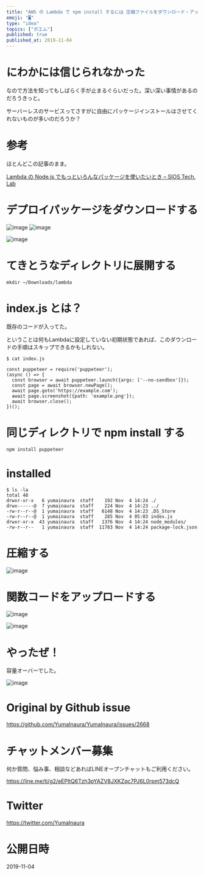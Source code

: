 ```yaml
---
title: "AWS の Lambda で npm install するには 圧縮ファイルをダウンロード・アップロードする必要があるようなのでチャレンジし"
emoji: "🖥"
type: "idea"
topics: ["ポエム"]
published: true
published_at: 2019-11-04
---
```


# にわかには信じられなかった

なので方法を知ってもしばらく手が止まるぐらいだった。深い深い事情があるのだろうきっと。

サーバーレスのサービスってさすがに自由にパッケージインストールはさせてくれないものが多いのだろうか？

# 参考

ほとんどこの記事のまま。

[Lambda の Node.js でもっといろんなパッケージを使いたいとき – SIOS Tech. Lab](https://tech-lab.sios.jp/archives/9017)

# デプロイパッケージをダウンロードする

![image](https://user-images.githubusercontent.com/13635059/68100905-10eb6c80-ff0e-11e9-8ff9-311d2ef3f53c.png)
![image](https://user-images.githubusercontent.com/13635059/68100908-11840300-ff0e-11e9-9a60-4225e9bb6daa.png)

![image](https://user-images.githubusercontent.com/13635059/68100922-2791c380-ff0e-11e9-9518-f115035e1bf5.png)


# てきとうなディレクトリに展開する

```
mkdir ~/Downloads/lambda
```

# index.js とは？

既存のコードが入ってた。

ということは何もLambdaに設定していない初期状態であれば、このダウンロードの手順はスキップできるかもしれない。

```
$ cat index.js

const puppeteer = require('puppeteer');
(async () => {
  const browser = await puppeteer.launch({args: ['--no-sandbox']});
  const page = await browser.newPage();
  await page.goto('https://example.com');
  await page.screenshot({path: 'example.png'});
  await browser.close();
})();
```

# 同じディレクトリで npm install する

```
npm install puppeteer
```

# installed

```
$ ls -la
total 48
drwxr-xr-x   6 yumainaura  staff    192 Nov  4 14:24 ./
drwx------@  7 yumainaura  staff    224 Nov  4 14:23 ../
-rw-r--r--@  1 yumainaura  staff   6148 Nov  4 14:23 .DS_Store
-rw-r--r--@  1 yumainaura  staff    285 Nov  4 05:03 index.js
drwxr-xr-x  43 yumainaura  staff   1376 Nov  4 14:24 node_modules/
-rw-r--r--   1 yumainaura  staff  11783 Nov  4 14:24 package-lock.json
```

# 圧縮する

![image](https://user-images.githubusercontent.com/13635059/68101058-0da4b080-ff0f-11e9-9075-8c587ce057e5.png)

# 関数コードをアップロードする

![image](https://user-images.githubusercontent.com/13635059/68101080-2e6d0600-ff0f-11e9-8847-1df84d21f1d5.png)

![image](https://user-images.githubusercontent.com/13635059/68101073-23b27100-ff0f-11e9-8d67-df053993df55.png)

# やったぜ！

容量オーバーでした。

![image](https://user-images.githubusercontent.com/13635059/68101088-388f0480-ff0f-11e9-88aa-d20c228a55dc.png)


# Original by Github issue

https://github.com/YumaInaura/YumaInaura/issues/2668








<!-- Update From Qiita API -->

# チャットメンバー募集


何か質問、悩み事、相談などあればLINEオープンチャットもご利用ください。

https://line.me/ti/g2/eEPltQ6Tzh3pYAZV8JXKZqc7PJ6L0rpm573dcQ





# Twitter


https://twitter.com/YumaInaura


<!-- Update From Qiita API -->



# 公開日時

2019-11-04
